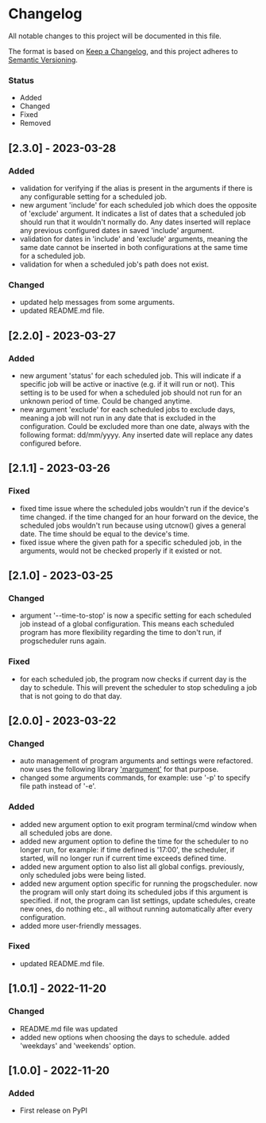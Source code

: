 # Changelog

All notable changes to this project will be documented in this file.

The format is based on [Keep a Changelog](https://keepachangelog.com/en/1.0.0/),
and this project adheres to [Semantic Versioning](https://semver.org/spec/v2.0.0.html).

### Status
- Added
- Changed
- Fixed
- Removed

## [2.3.0] - 2023-03-28

### Added
- validation for verifying if the alias is present in the arguments if there is any configurable setting for a scheduled job.
- new argument 'include' for each scheduled job which does the opposite of 'exclude' argument. It indicates a list of dates that a scheduled job should run that it wouldn't normally do. Any dates inserted will replace any previous configured dates in saved 'include' argument.
- validation for dates in 'include' and 'exclude' arguments, meaning the same date cannot be inserted in both configurations at the same time for a scheduled job.
- validation for when a scheduled job's path does not exist.

### Changed
- updated help messages from some arguments.
- updated README.md file.

## [2.2.0] - 2023-03-27

### Added
- new argument 'status' for each scheduled job. This will indicate if a specific job will be active or inactive (e.g. if it will run or not). This setting is to be used for when a scheduled job should not run for an unknown period of time. Could be changed anytime.
- new argument 'exclude' for each scheduled jobs to exclude days, meaning a job will not run in any date that is excluded in the configuration. Could be excluded more than one date, always with the following format: dd/mm/yyyy. Any inserted date will replace any dates configured before.

## [2.1.1] - 2023-03-26

### Fixed
- fixed time issue where the scheduled jobs wouldn't run if the device's time changed. if the time changed for an hour forward on the device, the scheduled jobs wouldn't run because using utcnow() gives a general date. The time should be equal to the device's time.
- fixed issue where the given path for a specific scheduled job, in the arguments, would not be checked properly if it existed or not.

## [2.1.0] - 2023-03-25

### Changed
- argument '--time-to-stop' is now a specific setting for each scheduled job instead of a global configuration. This means each scheduled program has more flexibility regarding the time to don't run, if progscheduler runs again.

### Fixed
- for each scheduled job, the program now checks if current day is the day to schedule. This will prevent the scheduler to stop scheduling a job that is not going to do that day.

## [2.0.0] - 2023-03-22

### Changed
- auto management of program arguments and settings were refactored. now uses the following library ['margument'](https://pypi.org/project/margument/) for that purpose.
- changed some arguments commands, for example: use '-p' to specify file path instead of '-e'.

### Added
- added new argument option to exit program terminal/cmd window when all scheduled jobs are done.
- added new argument option to define the time for the scheduler to no longer run, for example: if time defined is '17:00', the scheduler, if started, will no longer run if current time exceeds defined time.
- added new argument option to also list all global configs. previously, only scheduled jobs were being listed.
- added new argument option specific for running the progscheduler. now the program will only start doing its scheduled jobs if this argument is specified. if not, the program can list settings, update schedules, create new ones, do nothing etc., all without running automatically after every configuration.
- added more user-friendly messages.

### Fixed
- updated README.md file.

## [1.0.1] - 2022-11-20

### Changed
- README.md file was updated
- added new options when choosing the days to schedule. added 'weekdays' and 'weekends' option.

## [1.0.0] - 2022-11-20

### Added
- First release on PyPI